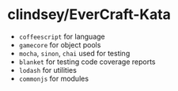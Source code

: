 clindsey/EverCraft-Kata
===

* `coffeescript` for language
* `gamecore` for object pools
* `mocha`, `sinon`, `chai` used for testing
* `blanket` for testing code coverage reports
* `lodash` for utilities
* `commonjs` for modules
